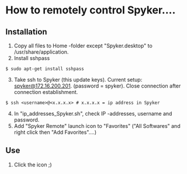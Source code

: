 # How to remotely control Spyker....

 ## Installation

  1. Copy all files to Home -folder except "Spyker.desktop" to /usr/share/application.
  2. Install sshpass
  ```
  $ sudo apt-get install sshpass
  ```
  3. Take ssh to Spyker (this update keys). Current setup: spyker@172.16.200.201. (password = spyker). Close connection after connection establishment.
  ```
  $ ssh <username>@<x.x.x.x> # x.x.x.x = ip address in Spyker
  ```
  4. In "ip_addresses_Spyker.sh", check IP -addresses, username and password.
  5. Add "Spyker Remote" launch icon to "Favorites" ("All Softwares" and right click then "Add Favorites"....)
  
 ## Use

  1. Click the icon ;)
